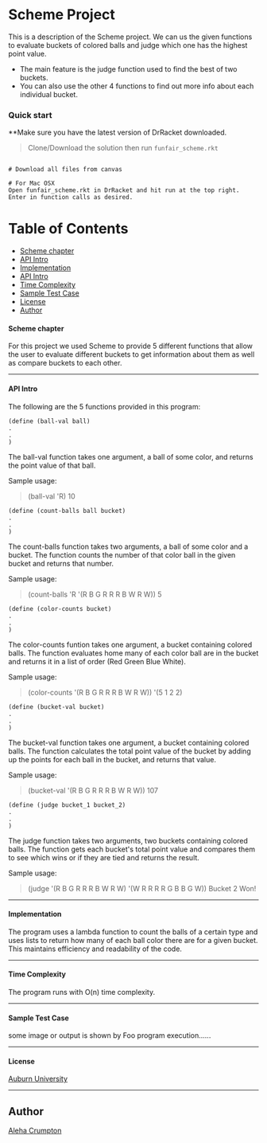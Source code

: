 # Scheme Project 

This is a description of the Scheme project. We can us the given functions to evaluate buckets of colored balls and judge which one has the highest point value.

* The main feature is the judge function used to find the best of two buckets.
* You can also use the other 4 functions to find out more info about each individual bucket.

### Quick start
**Make sure you have the latest version of DrRacket downloaded.

> Clone/Download the solution then run `funfair_scheme.rkt`

```

# Download all files from canvas

# For Mac OSX
Open funfair_scheme.rkt in DrRacket and hit run at the top right. Enter in function calls as desired.

```

# Table of Contents
* [Scheme chapter](#scheme-chapter)
* [API Intro](#api-intro)
* [Implementation](#implementation)
* [API Intro](#api-intro)
* [Time Complexity](#time-complexity)
* [Sample Test Case](#sample-test-case)
* [License](#license)
* [Author](#author)

#### Scheme chapter

For this project we used Scheme to provide 5 different functions that allow the user to evaluate different buckets to get information about them as well as compare buckets to each other.

___

#### API Intro

The following are the 5 functions provided in this program: 

```
(define (ball-val ball)
.
.
)
```

The ball-val function takes one argument, a ball of some color, and returns the point value of that ball.

Sample usage:
> (ball-val 'R)
10

```
(define (count-balls ball bucket)
.
.
)
```

The count-balls function takes two arguments, a ball of some color and a bucket. The function counts the number of that color ball in the given bucket and returns that number.

Sample usage:
> (count-balls 'R '(R B G R R R B W R W))
5

```
(define (color-counts bucket)
.
.
)
```

The color-counts funtion takes one argument, a bucket containing colored balls. The function evaluates home many of each color ball are in the bucket and returns it in a list of order (Red Green Blue White).

Sample usage:
> (color-counts '(R B G R R R B W R W))
'(5 1 2 2)

```
(define (bucket-val bucket)
.
.
)
```

The bucket-val function takes one argument, a bucket containing colored balls. The function calculates the total point value of the bucket by adding up the points for each ball in the bucket, and returns that value.

Sample usage:
> (bucket-val '(R B G R R R B W R W))
107

```
(define (judge bucket_1 bucket_2)
.
.
)
```

The judge function takes two arguments, two buckets containing colored balls. The function gets each bucket's total point value and compares them to see which wins or if they are tied and returns the result.

Sample usage:
> (judge '(R B G R R R B W R W) '(W R R R R G B B G W))
Bucket 2 Won!
___

#### Implementation

The program uses a lambda function to count the balls of a certain type and uses lists to return how many of each ball color there are for a given bucket. This maintains efficiency and readability of the code.

___

#### Time Complexity

The program runs with O(n) time complexity.

___

#### Sample Test Case

some image or output is shown by Foo program execution......

___

#### License
 [Auburn University](/LICENSE)

___

## Author
 [Aleha Crumpton](/LICENSE)
